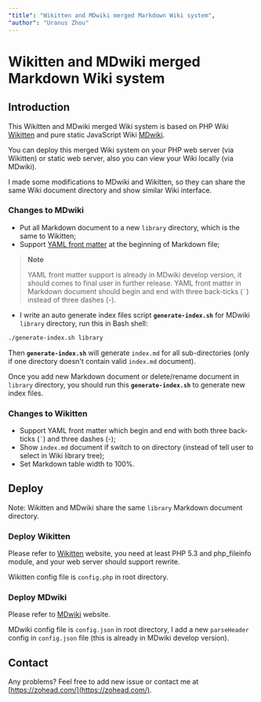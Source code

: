```yaml
---
"title": "Wikitten and MDwiki merged Markdown Wiki system",
"author": "Uranus Zhou"
---
```


# Wikitten and MDwiki merged Markdown Wiki system

## Introduction

This Wikitten and MDwiki merged Wiki system is based on PHP Wiki [Wikitten](http://wikitten.vizuina.com/) and pure static JavaScript Wiki [MDwiki](http://www.mdwiki.info/).

You can deploy this merged Wiki system on your PHP web server (via Wikitten) or static web server, also you can view your Wiki locally (via MDwiki).

I made some modifications to MDwiki and Wikitten, so they can share the same Wiki document directory and show similar Wiki interface.

### Changes to MDwiki

* Put all Markdown document to a new `library` directory, which is the same to Wikitten;
* Support [YAML front matter](http://jekyllrb.com/docs/frontmatter/) at the beginning of Markdown file;
 
 > **Note**
 > 
 > YAML front matter support is already in MDwiki develop version, it should comes to final user in further release.
 > YAML front matter in Markdown document should begin and end with three back-ticks (`` ` ``) instead of three dashes (-).
 
* I write an auto generate index files script **`generate-index.sh`** for MDwiki `library` directory, run this in Bash shell:
 
 ```bash
 ./generate-index.sh library
 ```

 Then **`generate-index.sh`** will generate `index.md` for all sub-directories (only if one directory doesn't contain valid `index.md` document).

 Once you add new Markdown document or delete/rename document in `library` directory, you should run this **`generate-index.sh`** to generate new index files.

### Changes to Wikitten

* Support YAML front matter which begin and end with both three back-ticks (`` ` ``) and three dashes (-);
* Show `index.md` document if switch to on directory (instead of tell user to select in Wiki library tree);
* Set Markdown table width to 100%.

## Deploy

Note: Wikitten and MDwiki share the same `library` Markdown document directory.

### Deploy Wikitten

Please refer to [Wikitten](http://wikitten.vizuina.com/) website, you need at least PHP 5.3 and php_fileinfo module, and your web server should support rewrite.

Wikitten config file is `config.php` in root directory.

### Deploy MDwiki

Please refer to [MDwiki](http://www.mdwiki.info/) website.

MDwiki config file is `config.json` in root directory, I add a new `parseHeader` config in `config.json` file (this is already in MDwiki develop version).

## Contact

Any problems? Feel free to add new issue or contact me at [https://zohead.com/](https://zohead.com/).
